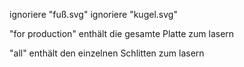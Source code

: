 ignoriere "fuß.svg"
ignoriere "kugel.svg"

"for production" enthält die gesamte Platte zum lasern

"all" enthält den einzelnen Schlitten zum lasern


